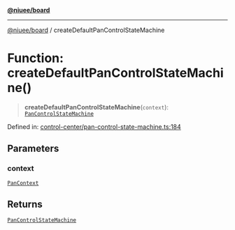 [**@niuee/board**](../README.md)

***

[@niuee/board](../globals.md) / createDefaultPanControlStateMachine

# Function: createDefaultPanControlStateMachine()

> **createDefaultPanControlStateMachine**(`context`): [`PanControlStateMachine`](../classes/PanControlStateMachine.md)

Defined in: [control-center/pan-control-state-machine.ts:184](https://github.com/niuee/board/blob/d74620e4e63da3004adfc7105b7f1136fce9577c/src/control-center/pan-control-state-machine.ts#L184)

## Parameters

### context

[`PanContext`](../type-aliases/PanContext.md)

## Returns

[`PanControlStateMachine`](../classes/PanControlStateMachine.md)
